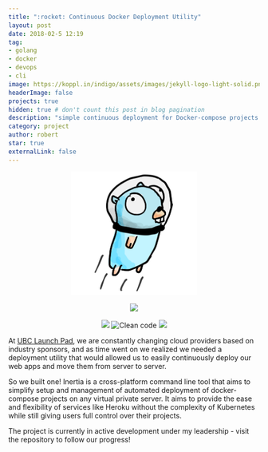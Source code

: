 ```yaml
---
title: ":rocket: Continuous Docker Deployment Utility"
layout: post
date: 2018-02-5 12:19
tag:
- golang
- docker
- devops
- cli
image: https://koppl.in/indigo/assets/images/jekyll-logo-light-solid.png
headerImage: false
projects: true
hidden: true # don't count this post in blog pagination
description: "simple continuous deployment for Docker-compose projects on any platform, from any platform"
category: project
author: robert
star: true
externalLink: false
---
```


<p align="center">
    <img src="/assets/images/projects/inertia-gopher-only.png" width="50%" />
</p>

<p align="center">
    <a href="https://github.com/ubclaunchpad/inertia">
        <img src="https://img.shields.io/badge/GitHub-inertia-blue.svg?style=for-the-badge" />
    </a>
</p>

<p align="center">
    <img src="https://img.shields.io/github/languages/top/ubclaunchpad/inertia.svg" />
    <img src="https://goreportcard.com/badge/github.com/ubclaunchpad/inertia" alt="Clean code" />
    <img src="https://img.shields.io/github/release/ubclaunchpad/inertia.svg" />
</p>

At [UBC Launch Pad](http://www.ubclaunchpad.com), we are constantly changing cloud providers based on industry sponsors, and as time went on we realized we needed a deployment utility that would allowed us to easily continuously deploy our web apps and move them from server to server.

So we built one! Inertia is a cross-platform command line tool that aims to simplify setup and management of automated deployment of docker-compose projects on any virtual private server. It aims to provide the ease and flexibility of services like Heroku without the complexity of Kubernetes while still giving users full control over their projects.

The project is currently in active development under my leadership - visit the repository to follow our progress!
